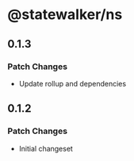 # @statewalker/ns

## 0.1.3

### Patch Changes

- Update rollup and dependencies

## 0.1.2

### Patch Changes

- Initial changeset
